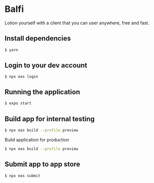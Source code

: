 # Balfi
Lotion yourself with a client that you can user anywhere, free and fast.

## Install dependencies

```sh
$ yarn
```

## Login to your dev account
```
$ npx eas login
```

## Running the application

```sh
$ expo start
```

## Build app for internal testing

```sh
$ npx eas build --profile preview
```

Build application for production

```sh
$ npx eas build --profile preview
```

## Submit app to app store

```sh
$ npx eas submit
```